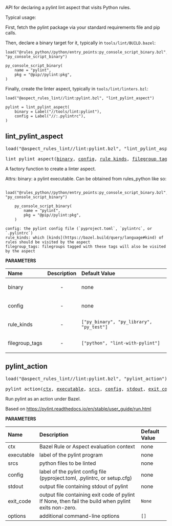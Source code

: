 <!-- Generated with Stardoc: http://skydoc.bazel.build -->

API for declaring a pylint lint aspect that visits Python rules.

Typical usage:

First, fetch the pylint package via your standard requirements file and pip calls.

Then, declare a binary target for it, typically in `tools/lint/BUILD.bazel`:

```starlark
load("@rules_python//python/entry_points:py_console_script_binary.bzl", "py_console_script_binary")

py_console_script_binary(
    name = "pylint",
    pkg = "@pip//pylint:pkg",
)
```

Finally, create the linter aspect, typically in `tools/lint/linters.bzl`:

```starlark
load("@aspect_rules_lint//lint:pylint.bzl", "lint_pylint_aspect")

pylint = lint_pylint_aspect(
    binary = Label("//tools/lint:pylint"),
    config = Label("//:.pylintrc"),
)
```

<a id="lint_pylint_aspect"></a>

## lint_pylint_aspect

<pre>
load("@aspect_rules_lint//lint:pylint.bzl", "lint_pylint_aspect")

lint_pylint_aspect(<a href="#lint_pylint_aspect-binary">binary</a>, <a href="#lint_pylint_aspect-config">config</a>, <a href="#lint_pylint_aspect-rule_kinds">rule_kinds</a>, <a href="#lint_pylint_aspect-filegroup_tags">filegroup_tags</a>)
</pre>

A factory function to create a linter aspect.

Attrs:
    binary: a pylint executable. Can be obtained from rules_python like so:

        load("@rules_python//python/entry_points:py_console_script_binary.bzl", "py_console_script_binary")

        py_console_script_binary(
            name = "pylint",
            pkg = "@pip//pylint:pkg",
        )

    config: the pylint config file (`pyproject.toml`, `pylintrc`, or `.pylintrc`)
    rule_kinds: which [kinds](https://bazel.build/query/language#kind) of rules should be visited by the aspect
    filegroup_tags: filegroups tagged with these tags will also be visited by the aspect

**PARAMETERS**


| Name  | Description | Default Value |
| :------------- | :------------- | :------------- |
| <a id="lint_pylint_aspect-binary"></a>binary |  <p align="center"> - </p>   |  none |
| <a id="lint_pylint_aspect-config"></a>config |  <p align="center"> - </p>   |  none |
| <a id="lint_pylint_aspect-rule_kinds"></a>rule_kinds |  <p align="center"> - </p>   |  `["py_binary", "py_library", "py_test"]` |
| <a id="lint_pylint_aspect-filegroup_tags"></a>filegroup_tags |  <p align="center"> - </p>   |  `["python", "lint-with-pylint"]` |


<a id="pylint_action"></a>

## pylint_action

<pre>
load("@aspect_rules_lint//lint:pylint.bzl", "pylint_action")

pylint_action(<a href="#pylint_action-ctx">ctx</a>, <a href="#pylint_action-executable">executable</a>, <a href="#pylint_action-srcs">srcs</a>, <a href="#pylint_action-config">config</a>, <a href="#pylint_action-stdout">stdout</a>, <a href="#pylint_action-exit_code">exit_code</a>, <a href="#pylint_action-options">options</a>)
</pre>

Run pylint as an action under Bazel.

Based on https://pylint.readthedocs.io/en/stable/user_guide/run.html


**PARAMETERS**


| Name  | Description | Default Value |
| :------------- | :------------- | :------------- |
| <a id="pylint_action-ctx"></a>ctx |  Bazel Rule or Aspect evaluation context   |  none |
| <a id="pylint_action-executable"></a>executable |  label of the pylint program   |  none |
| <a id="pylint_action-srcs"></a>srcs |  python files to be linted   |  none |
| <a id="pylint_action-config"></a>config |  label of the pylint config file (pyproject.toml, .pylintrc, or setup.cfg)   |  none |
| <a id="pylint_action-stdout"></a>stdout |  output file containing stdout of pylint   |  none |
| <a id="pylint_action-exit_code"></a>exit_code |  output file containing exit code of pylint If None, then fail the build when pylint exits non-zero.   |  `None` |
| <a id="pylint_action-options"></a>options |  additional command-line options   |  `[]` |


